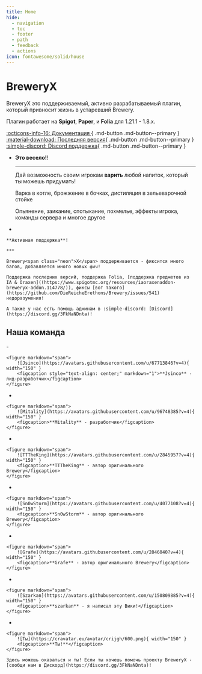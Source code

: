 ```yaml
--- 
title: Home
hide:
  - navigation
  - toc
  - footer
  - path
  - feedback
  - actions
icon: fontawesome/solid/house
---
```


<h1 class="white">  
    Brewery<span class="neon">X</span>
</h1>

BreweryX это поддерживаемый, активно разрабатываемый плагин, который привносит жизнь в устаревший Brewery.

Плагин работает на **Spigot**, **Paper**, и **Folia** для 1.21.1 - 1.8.x.

[:octicons-info-16: Документация ](ru/guide/recipies.md){ .md-button .md-button--primary }
[:material-download: Последняя версия](https://www.spigotmc.org/resources/breweryx.114777/){ .md-button .md-button--primary }
[:simple-discord: Discord поддержка](https://discord.gg/3FkNaNDnta){ .md-button .md-button--primary }

<div class="grid cards" markdown>

- 
    **Это весело!**!

    ***

    Дай возможность своим игрокам **варить** любой напиток, который ты можешь придумать!

    Варка в котле, брожжение в бочках, дистиляция в зельеварочной стойке

    Опьянение, заикание, спотыкание, похмелье, эффекты игрока, команды сервера и многое другое

- 

    **Активная поддержка**!

    ***

    Brewery<span class="neon">X</span> поддерживается - фиксится много багов, добавляется много новых фич!

    Поддержка последних версий, поддержка Folia, [поддержка предметов из IA & Oraxen]((https://www.spigotmc.org/resources/iaoraxenaddon-breweryx-addon.114778/)), фиксы [вот такого](https://github.com/DieReicheErethons/Brewery/issues/541) недоразумения!

    А также у нас есть помощь админам в :simple-discord: [Discord](https://discord.gg/3FkNaNDnta)!
</div>


## Наша команда

<div class="grid cards" markdown>
-  

    <figure markdown="span">
        ![Jsinco](https://avatars.githubusercontent.com/u/67713846?v=4){ width="150" }
        <figcaption style="text-align: center;" markdown="1">**Jsinco** - лид-разработчик</figcaption>
    </figure>

</div>

<div class="grid cards" markdown>

-  

    <figure markdown="span">
        ![Mitality](https://avatars.githubusercontent.com/u/96748385?v=4){ width="150" }
        <figcaption>**Mitality** - разработчик</figcaption>
    </figure>

-  

    <figure markdown="span">
        ![TTTheKing](https://avatars.githubusercontent.com/u/2845957?v=4){ width="150" }
        <figcaption>**TTTheKing** - автор оригинального Brewery</figcaption>
    </figure>

-  

    <figure markdown="span">
        ![Sn0wStorm](https://avatars.githubusercontent.com/u/4077108?v=4){ width="150" }
        <figcaption>**Sn0wStorm** - автор оригинального Brewery</figcaption>
    </figure>

-  

    <figure markdown="span">
        ![Grafe](https://avatars.githubusercontent.com/u/2846040?v=4){ width="150" }
        <figcaption>**Grafe** - автор оригинального Brewery</figcaption>
    </figure>

- 

    <figure markdown="span">
        ![Szarkan](https://avatars.githubusercontent.com/u/150809885?v=4){ width="150" }
        <figcaption>**szarkan** - я написал эту Вики!</figcaption>
    </figure>

- 

    <figure markdown="span">
        ![Ты](https://cravatar.eu/avatar/crijgh/600.png){ width="150" }
        <figcaption>**Ты!**</figcaption>
    </figure>

    Здесь можешь оказаться и ты! Если ты хочешь помочь проекту BreweryX - [сообщи нам в Дискорд](https://discord.gg/3FkNaNDnta)!



</div>